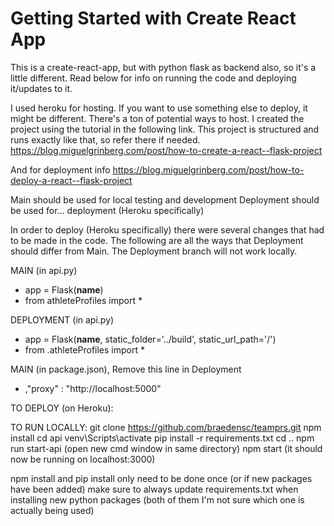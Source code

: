 # Getting Started with Create React App
This is a create-react-app, but with python flask as backend also, so it's a little different. Read below for info on running the code and deploying it/updates to it.

I used heroku for hosting. If you want to use something else to deploy, it might be different. There's a ton of potential ways to host.
I created the project using the tutorial in the following link. This project is structured and runs exactly like that, so refer there if needed.
https://blog.miguelgrinberg.com/post/how-to-create-a-react--flask-project

And for deployment info
https://blog.miguelgrinberg.com/post/how-to-deploy-a-react--flask-project

Main should be used for local testing and development
Deployment should be used for... deployment (Heroku specifically)

In order to deploy (Heroku specifically) there were several changes that had to be made in the code.
The following are all the ways that Deployment should differ from Main. The Deployment branch will not work locally.

MAIN  (in api.py)                  
- app = Flask(__name__)
- from athleteProfiles import * 

DEPLOYMENT (in api.py)
 - app = Flask(__name__, static_folder='../build', static_url_path='/')
 - from .athleteProfiles import *

MAIN (in package.json), Remove this line in Deployment
- ,"proxy" : "http://localhost:5000"  



TO DEPLOY (on Heroku):




TO RUN LOCALLY:
git clone https://github.com/braedensc/teamprs.git
npm install
cd api
venv\Scripts\activate
pip install -r requirements.txt
cd ..
npm run start-api
(open new cmd window in same directory)
npm start
(it should now be running on localhost:3000)

npm install and pip install only need to be done once (or if new packages have been added)
make sure to always update requirements.txt when installing new python packages (both of them I'm not sure which one is actually being used)


